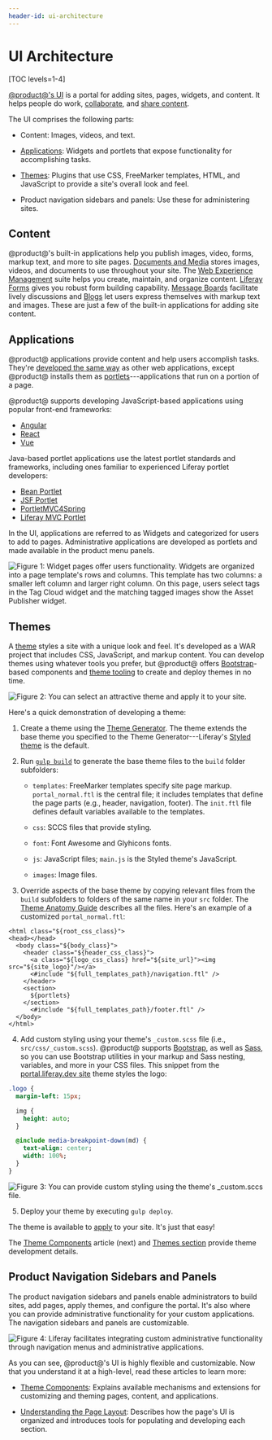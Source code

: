 ```yaml
---
header-id: ui-architecture
---
```


# UI Architecture

[TOC levels=1-4]

[@product@'s UI](/docs/7-2/user/-/knowledge_base/u/the-liferay-distinction) 
is a portal for adding sites, pages, widgets, and content. It helps 
people do work,
[collaborate](/docs/7-2/user/-/knowledge_base/u/collaboration), 
and
[share content](/docs/7-2/user/-/knowledge_base/u/web-experience-management). 

The UI comprises the following parts:

-   Content: Images, videos, and text. 

-   [Applications](/docs/7-2/appdev/-/knowledge_base/a/application-development): 
    Widgets and portlets that expose functionality for accomplishing tasks. 

-   [Themes](/docs/7-2/frameworks/-/knowledge_base/f/themes-introduction): 
    Plugins that use CSS, FreeMarker templates, HTML, and JavaScript to provide
    a site's overall look and feel.

-   Product navigation sidebars and panels: Use these for administering sites. 

## Content

@product@'s built-in applications help you publish images, video, forms, markup text, and more to site pages.
[Documents and Media](/docs/7-2/user/-/knowledge_base/u/managing-documents-and-media)
stores images, videos, and documents to use throughout your site. The
[Web Experience Management](/docs/7-2/user/-/knowledge_base/u/web-experience-management)
suite helps you create, maintain, and organize content.
[Liferay Forms](/docs/7-2/user/-/knowledge_base/u/forms)
gives you robust form building capability.
[Message Boards](/docs/7-2/user/-/knowledge_base/u/creating-forums-with-message-boards)
facilitate lively discussions and 
[Blogs](/docs/7-2/user/-/knowledge_base/u/publishing-blogs)
let users express themselves with markup text and images. These are just a few
of the built-in applications for adding site content. 

## Applications

@product@ applications provide content and help users accomplish tasks. They're 
[developed the same way](/7-2/appdev/-/knowledge_base/a/web-front-ends)
as other web applications, except @product@ installs them as
[portlets](/docs/7-2/frameworks/-/knowledge_base/f/portlets)---applications 
that run on a portion of a page. 

@product@ supports developing JavaScript-based applications using popular 
front-end frameworks:

-   [Angular](/docs/7-2/appdev/-/knowledge_base/a/developing-an-angular-application)
-   [React](/docs/7-2/appdev/-/knowledge_base/a/developing-a-react-application)
-   [Vue](/docs/7-2/appdev/-/knowledge_base/a/developing-a-vue-application)

Java-based portlet applications use the latest portlet standards and frameworks,
including ones familiar to experienced Liferay portlet developers:

-   [Bean Portlet](/docs/7-2/appdev/-/knowledge_base/a/bean-portlet)
-   [JSF Portlet](/docs/7-2/appdev/-/knowledge_base/a/jsf-portlet)
-   [PortletMVC4Spring](/docs/7-2/appdev/-/knowledge_base/a/portletmvc4spring)
-   [Liferay MVC Portlet](/docs/7-2/appdev/-/knowledge_base/a/liferay-mvc-portlet)

In the UI, applications are referred to as Widgets and categorized for users to
add to pages. Administrative applications are developed as portlets and made
available in the product menu panels. 

![Figure 1: Widget pages offer users functionality. Widgets are organized into a page template's rows and columns. This template has two columns: a smaller left column and larger right column. On this page, users select tags in the Tag Cloud widget and the matching tagged images show the Asset Publisher widget.](../../../images/architecture-ui-widgets.png)

## Themes

A
[theme](/docs/7-2/frameworks/-/knowledge_base/f/themes-introduction)
styles a site with a unique look and feel. It's developed as a WAR project that
includes CSS, JavaScript, and markup content. You can develop themes using
whatever tools you prefer, but @product@ offers
[Bootstrap](https://getbootstrap.com/)-based
components and
[theme tooling](/docs/7-2/frameworks/-/knowledge_base/f/developing-themes) 
to create and deploy themes in no time. 

![Figure 2: You can select an attractive theme and apply it to your site.](../../../images/architecture-ui-themes.png)

Here's a quick demonstration of developing a theme:

1.  Create a theme using the
    [Theme Generator](/docs/7-2/reference/-/knowledge_base/r/theme-generator).
    The theme extends the base theme you specified to the Theme
    Generator---Liferay's
    [Styled theme](https://github.com/liferay/liferay-portal/tree/7.2.x/modules/apps/frontend-theme/frontend-theme-styled)
    is the default. 

2.  Run
    [`gulp build`](https://portal.liferay.dev/docs/7-2/frameworks/-/knowledge_base/f/building-your-themes-files)
    to generate the base theme files to the `build` folder subfolders: 

    -   `templates`: FreeMarker templates specify site page markup. 
        `portal_normal.ftl` is the central file; it includes templates that
        define the page parts (e.g., header, navigation, footer). The
        `init.ftl` file defines default variables available to the templates. 

    -  `css`: SCCS files that provide styling. 
    
    -  `font`: Font Awesome and Glyhicons fonts. 

    -  `js`: JavaScript files; `main.js` is the Styled theme's 
        JavaScript. 

    -  `images`: Image files. 

3.  Override aspects of the base theme by copying relevant files from the 
    `build` subfolders to folders of the same name in your `src` folder. The
    [Theme Anatomy Guide](/docs/7-2/reference/-/knowledge_base/r/theme-reference-guide)
    describes all the files. Here's an example of a customized
    `portal_normal.ftl`: 
    
```markup
<html class="${root_css_class}">
<head></head>
  <body class="${body_class}">
    <header class="${header_css_class}">
      <a class="${logo_css_class} href="${site_url}"><img src="${site_logo}"/></a>
      <#include "${full_templates_path}/navigation.ftl" />
    </header>
    <section>
      ${portlets}
    </section>
      <#include "${full_templates_path}/footer.ftl" />
  </body>
</html>
```
    
4.  Add custom styling using your theme's `_custom.scss` file (i.e.,
    `src/css/_custom.scss`). 
    @product@ supports
    [Bootstrap](https://getbootstrap.com/),
    as well as
    [Sass](https://sass-lang.com/), 
    so you can use Bootstrap utilities in your markup and Sass nesting,
    variables, and more in your CSS files. This snippet from the
    [portal.liferay.dev site](https://portal.liferay.dev/)
    theme styles the logo: 
    
```sass
.logo {
  margin-left: 15px;

  img {
    height: auto;
  }

  @include media-breakpoint-down(md) {
    text-align: center;
    width: 100%;
  }
}
```

![Figure 3: You can provide custom styling using the theme's `_custom.sccs` file.](../../../images/architecture-ui-portal-dev-logo.png)

5.  Deploy your theme by executing `gulp deploy`. 

The theme is available to
[apply](/docs/7-2/frameworks/-/knowledge_base/f/deploying-and-applying-themes)
to your site. It's just that easy! 


The
[Theme Components](/docs/7-2/customization/-/knowledge_base/c/theme-components)
article (next) and 
[Themes section](/docs/7-2/frameworks/-/knowledge_base/f/themes-introduction)
provide theme development details. 

## Product Navigation Sidebars and Panels

The product navigation sidebars and panels enable administrators to build sites,
add pages, apply themes, and configure the portal. It's also where you can
provide administrative functionality for your custom applications. The
navigation sidebars and panels are customizable. 

![Figure 4: Liferay facilitates integrating custom administrative functionality through navigation menus and administrative applications.](../../../images/architecture-ui-menus-and-panel-app.png)

As you can see, @product@'s UI is highly flexible and customizable. Now that you
understand it at a high-level, read these articles to learn more: 

- [Theme Components](/docs/7-2/customization/-/knowledge_base/c/theme-components): 
  Explains available mechanisms and extensions for customizing and theming
  pages, content, and applications. 

- [Understanding the Page Layout](/docs/7-2/customization/-/knowledge_base/c/understanding-the-page-layout): 
  Describes how the page's UI is organized and introduces tools for populating
  and developing each section. 
